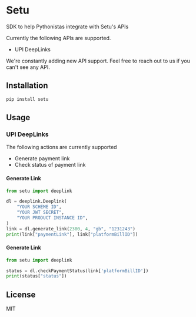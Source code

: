 # Setu

SDK to help Pythonistas integrate with Setu's APIs

Currently the following APIs are supported.

-   UPI DeepLinks

We're constantly adding new API support. Feel free to reach out to us if you
can't see any API.

## Installation

```bash
pip install setu
```

## Usage

### UPI DeepLinks

The following actions are currently supported

-   Generate payment link
-   Check status of payment link

#### Generate Link

```python
from setu import deeplink

dl = deeplink.Deeplink(
    "YOUR SCHEME ID",
    "YOUR JWT SECRET",
    "YOUR PRODUCT INSTANCE ID",
)
link = dl.generate_link(2300, 4, "gb", "1231243")
print(link["paymentLink"], link["platformBillID"])
```

#### Generate Link

```python
from setu import deeplink

status = dl.checkPaymentStatus(link['platformBillID'])
print(status["status"])
```

## License

MIT

